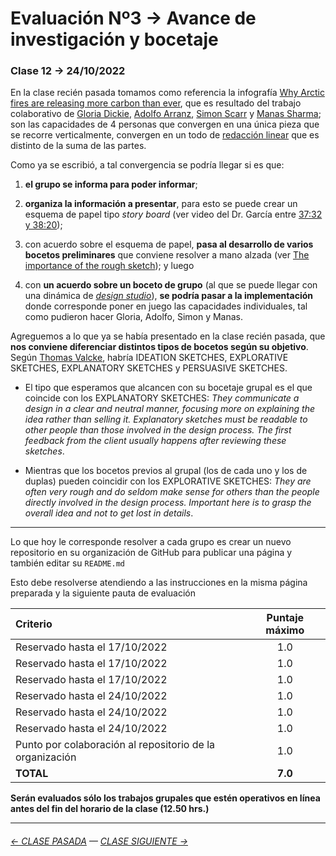 # Evaluación Nº3 → Avance de investigación y bocetaje

### Clase 12 → 24/10/2022

En la clase recién pasada tomamos como referencia la infografía [Why Arctic fires are releasing more carbon than ever](https://graphics.reuters.com/CLIMATE-CHANGE/WILDFIRE-EMISSIONS/zjvqkrwmnvx/), que es resultado del trabajo colaborativo de [Gloria Dickie](https://twitter.com/GloriaDickie), [Adolfo Arranz](https://twitter.com/adolfux), [Simon Scarr](http://www.simonscarr.com/) y [Manas Sharma](https://www.linkedin.com/in/manas-sharma-69b516179/); son las capacidades de 4 personas que convergen en una única pieza que se recorre verticalmente, convergen en un todo de [redacción linear](https://www.youtube.com/watch?v=iEB3oILm-qQ&t=2010s) que es distinto de la suma de las partes.

Como ya se escribió, a tal convergencia se podría llegar si es que: 

1. **el grupo se informa para poder informar**; 

2. **organiza la información a presentar**, para esto se puede crear un esquema de papel tipo *story board* (ver video del Dr. García entre [37:32 y 38:20](https://youtu.be/iEB3oILm-qQ?t=2252));

3. con  acuerdo sobre el esquema de papel, **pasa al desarrollo de varios bocetos preliminares** que conviene resolver a mano alzada (ver [The importance of the rough sketch](https://www.behance.net/gallery/37869347/Infographics-The-importance-of-the-rough-sketch)); y luego

4. con **un acuerdo sobre un boceto de grupo** (al que se puede llegar con una dinámica de [*design studio*](https://medium.com/@jc.stories/lean-ux-running-a-design-studio-8c0c94ae69d4)), **se podría pasar a la implementación** donde corresponde poner en juego las capacidades individuales, tal como pudieron hacer Gloria, Adolfo, Simon y Manas.

Agreguemos a lo que ya se había presentado en la clase recién pasada, que **nos conviene diferenciar distintos tipos de bocetos según su objetivo**. Según [Thomas Valcke](https://sketching4ids.wordpress.com/sketches-classification/), habría IDEATION SKETCHES, EXPLORATIVE SKETCHES, EXPLANATORY SKETCHES y PERSUASIVE SKETCHES.

- El tipo que esperamos que alcancen con su bocetaje grupal es el que coincide con los EXPLANATORY SKETCHES: *They communicate a design in a clear and neutral manner, focusing more on explaining the idea rather than selling it. Explanatory sketches must be readable to other people than those involved in the design process. The first feedback from the client usually happens after reviewing these sketches*.

- Mientras que los bocetos previos al grupal (los de cada uno y los de duplas) pueden coincidir con los EXPLORATIVE SKETCHES: *They are often very rough and do seldom make sense for others than the people directly involved in the design process. Important here is to grasp the overall idea and not to get lost in details*.

- - - - - - 

Lo que hoy le corresponde resolver a cada grupo es crear un nuevo repositorio en su organización de GitHub para publicar una página y también editar su `README.md`

Esto debe resolverse atendiendo a las instrucciones en la misma página preparada y la siguiente pauta de evaluación

| Criterio             | Puntaje máximo |
|:---------------------|:--------------:|
| Reservado hasta el 17/10/2022 | 1.0 |
| Reservado hasta el 17/10/2022 | 1.0 |
| Reservado hasta el 17/10/2022 | 1.0 |
| Reservado hasta el 24/10/2022 | 1.0 |
| Reservado hasta el 24/10/2022 | 1.0 |
| Reservado hasta el 24/10/2022 | 1.0 |
| Punto por colaboración al repositorio de la organización | 1.0 |
| **TOTAL** | **7.0** |

**Serán evaluados sólo los trabajos grupales que estén operativos en línea antes del fin del horario de la clase (12.50 hrs.)** 

- - - - - - - -

###### [← CLASE PASADA](https://github.com/profesorfaco/dno075-2022-2/tree/main/clase-11) — [CLASE SIGUIENTE →](https://github.com/profesorfaco/dno075-2022-2/tree/main/clase-14) 
